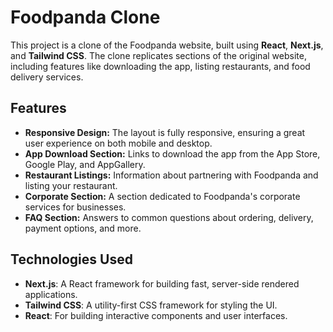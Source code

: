 # Foodpanda Clone

This project is a clone of the Foodpanda website, built using **React**, **Next.js**, and **Tailwind CSS**. The clone replicates sections of the original website, including features like downloading the app, listing restaurants, and food delivery services.

## Features

- **Responsive Design:** The layout is fully responsive, ensuring a great user experience on both mobile and desktop.
- **App Download Section:** Links to download the app from the App Store, Google Play, and AppGallery.
- **Restaurant Listings:** Information about partnering with Foodpanda and listing your restaurant.
- **Corporate Section:** A section dedicated to Foodpanda's corporate services for businesses.
- **FAQ Section:** Answers to common questions about ordering, delivery, payment options, and more.

## Technologies Used

- **Next.js**: A React framework for building fast, server-side rendered applications.
- **Tailwind CSS**: A utility-first CSS framework for styling the UI.
- **React**: For building interactive components and user interfaces.
